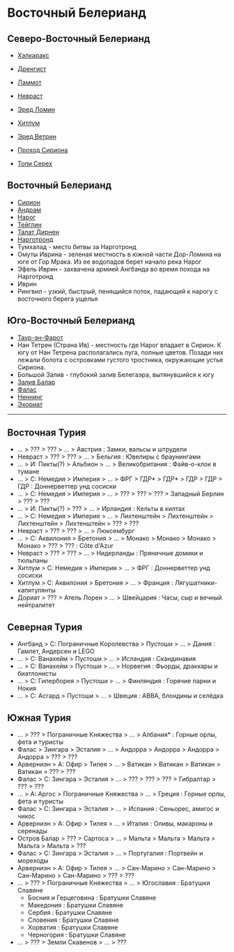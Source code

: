 # Восточный Белерианд

## Северо-Восточный Белерианд

*   [Хэлкаракс](Хэлкаракс.md)
*   [Дренгист](Дренгист.md)
*   [Ламмот](Ламмот.md)
*   [Невраст](Невраст.md)
*   [Эред Ломин](Эред%20Ломин.md)
*   [Хитлум](Хитлум.md)
*   [Эред Ветрин](Эред%20Ветрин.md)

*   [Проход Сириона](Ущелье%20Сириона.md)
*   [Топи Серех](Топи%20Серех.md)

## Восточный Белерианд

*   [Сирион](Сирион.md)
*   [Андрам](Андрам.md)
*   [Нарог](Нарог.md)
*   [Тейглин](Тейглин.md)
*   [Талат Дирнен](Талат%20Дирнен.md)
*   [Нарготронд](Нарготронд.md)
*   Тумхалад - место битвы за Нарготронд
*   Омуты Иврина - зеленая местность в южной части Дор-Ломина на юге от Гор
    Мрака. Из ее водопадов берет начало река Нарог
*   Эфель Иврин - захвачена армией Ангбанда во время похода на Нарготронд
*   Иврин
*   Рингвил - узкий, быстрый, пенящийся поток, падающий к нарогу с восточного
    берега ущелья

## Юго-Восточный Белерианд

*   [Таур-эн-Фарот](Таур-эн-Фарот.md)
*   Нан Тетрен (Страна Ив) - местность где Нарог впадает в Сирион. К югу от
    Нан Тетрена  располагались луга, полные цветов. Позади них лежали болота с
    островками густого тростника, окружающие устье Сириона.
*   Большой Залив - глубокий залив Белегаэра, вытянувшийся к  югу
*   [Залив Балар](Залив%20Балар.md)
*   [Фалас](Фалас.md)
*   [Неннинг](Неннинг.md)
*   [Эхориат](Эхориат.md)

----

## Восточная Турия

*   ...     >   ???             >   ???         >   ... >   Австрия         :   Замки, вальсы и штрудели
*   Невраст >   ???             >   ???         >   ... >   Бельгия         :   Ювелиры с браунингами
*   ...     >   И:  Пикты(?)    >   Альбион     >   ... >   Великобритания  :   Файв-о-клок в тумане
*   ...     >   С:  Немедия     >   Империя     >   ... >   ФРГ         >   ГДР*            >   ГДР*            >   ГДР             >   ГДР             >   ГДР :   Доннерветтер унд сосиски
*   ...     >   С:  Немедия     >   Империя     >   ... >   ???         >   ???             >   ???             >   Западный Берлин >   ???             >   ???
*   ...     >   И:  Пикты(?)    >   ???         >   ... >   Ирландия        :   Кельты в килтах
*   ...     >   С:  Немедия     >   Империя     >   ... >   Лихтенштейн >   Лихтенштейн     >   Лихтенштейн     >   Лихтенштейн     >   ???             >   ???
*   Невраст >   ???             >   ???         >   ... >   Люксембург
*   ...     >   С:  Аквилония   >   Бретония    >   ... >   Монако      >   Монако          >   Монако          >   Монако          >   ???             >   ??? :   Côte d'Azur
*   Невраст >   ???             >   ???         >   ... >   Нидерланды      :   Пряничные домики и тюльпаны
*   Хитлум  >   С:  Немедия     >   Империя     >   ... >   ФРГ             :   Доннерветтер унд сосиски
*   Хитлум  >   С:  Аквилония   >   Бретония    >   ... >   Франция         :   Лягушатники-капитулянты
*   Дориат  >   ???             >   Атель Лорен >   ... >   Швейцария       :   Часы, сыр и вечный нейтралитет

## Северная Турия

*   Ангбанд >   С:  Пограничные Королевства >   Пустоши >   ... >   Дания       :   Гамлет, Андерсен и LEGO
*   ...     >   С:  Ванахейм                >   Пустоши >   ... >   Исландия    :   Скандинавия
*   ...     >   С:  Ванахейм                >   Пустоши >   ... >   Норвегия    :   Фьорды, драккары и биатлонисты
*   ...     >   С:  Гиперборея              >   Пустоши >   ... >   Финляндия   :   Горячие парни и Нокия
*   ...     >   С:  Асгард                  >   Пустоши >   ... >   Швеция      :   ABBA, блондины и селёдка

## Южная Турия

*   ...             >   ???             >   Пограничные Княжества   >   ... >   Албания*    :   Горные орлы, фета и туристы
*   Фалас           >   Зингара         >   Эсталия                 >   ... >   Андорра     >   Андорра         >   Андорра         >   Андорра         >   ???             >   ???
*   Арверниэн       >   А:  Офир        >   Тилея                   >   ... >   Ватикан     >   Ватикан         >   Ватикан         >   Ватикан         >   ???             >   ???
*   Фалас           >   С:  Зингара     >   Эсталия                 >   ... >   ???         >   ???             >   ???             >   Гибралтар       >   ???             >   ???
*   ...             >   А:  Аргос       >   Пограничные Княжества   >   ... >   Греция      :   Горные орлы, фета и туристы
*   Фалас           >   С:  Зингара     >   Эсталия                 >   ... >   Испания     :   Сеньорес, амигос и чикос
*   Арверниэн       >   А:  Офир        >   Тилея                   >   ... >   Италия      :   Оливы, макароны и серенады
*   Остров Балар    >   ???             >   Сартоса                 >   ... >   Мальта      >   Мальта          >   Мальта          >   Мальта          >   Мальта          >   ???
*   Фалас           >   С:  Зингара     >   Эсталия                 >   ... >   Португалия  :   Портвейн и мореходы
*   Арверниэн       >   А:  Офир        >   Тилея                   >   ... >   Сан-Марино  >   Сан-Марино      >   Сан-Марино      >   Сан-Марино      >   ???             >   ???
*   ...             >   ???             >   Пограничные Княжества   >   ... >   Югославия   :   Братушки Славяне
    *   Босния и Герцеговина    :   Братушки Славяне
    *   Македония               :   Братушки Славяне
    *   Сербия                  :   Братушки Славяне
    *   Словения                :   Братушки Славяне
    *   Хорватия                :   Братушки Славяне
    *   Черногория              :   Братушки Славяне
*   ...             >   ???             >   Земли Скавенов          >   ... >   ???
